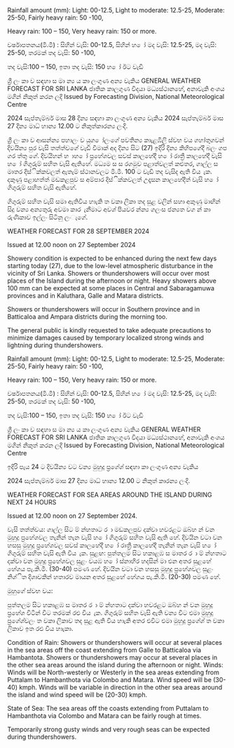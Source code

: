 Rainfall amount (mm): Light: 00-12.5, Light to moderate: 12.5-25, Moderate: 25-50, Fairly heavy rain: 50 -100,

Heavy rain: 100 – 150, Very heavy rain: 150 or more.

වර්ෂාපතනය(මි.මී) : සිහින් වැසි: 00-12.5, සිහින් හ ෝ මද වැසි: 12.5-25, මද වැසි: 25-50, තරමක් තද වැසි: 50 -100,

තද වැසි:100 – 150, ඉතා තද වැසි: 150 හ ෝ ඊට වැඩි

ශ්‍රී ලං කා ව සඳහා ස මා න්‍ය ය කා ලංගුණ අන්‍ය වැකිය GENERAL WEATHER FORECAST FOR SRI LANKA ජාතික කාලගුණ විදයා මධ්‍යස්ථානහේ, අනාවැකි අංශය මගින් නිකුත් කරන ලදි Issued by Forecasting Division, National Meteorological Centre

2024 සැප්තැම්බර් මාස 28 දින්‍ය සඳහා කා ලංගුණ අන්‍ය වැකිය 2024 සැප්තැම්බර් මාස 27 දින්‍ය මාධ්‍ හාන්‍ය 12.00 ට නිකුත්කාරන්‍ය ලංදි.

ශ්‍රී ලං කා ව ආසන්න්‍ය පහාලං ව යුග ෝලංගේ පවතින්‍ය කාැළඹිලි ස්වභ වය ගහා්තුගවන් දිවයින්‍ය පුර වැසි තත්ත්වගේ වැඩි වීමාක් අද දින්‍ය සිට (27) ඉදිරි දින්‍ය කිහිපගේදී බලං ගප ගර ත්තු ගේ. දිවයිහන් හ ාහ ෝ ප්‍රහේශවල සවස් කාලහේදී හ ෝ රාත්‍රී කාලහේදී වැසි හ ෝ ගිගුරුම් සහිත වැසි ඇතිහේ. මධ්‍යම ස ස රගමුව පළාත්වලත් කළුතර, ගාල්ල ස මාතර දිස්ික්කවලත් ඇතැම් ස්ථානවලට මි.මී. 100 ට වැඩි තද වැසිද ඇති විය ැක. දකුණු පළාහත්ත් මඩකළපුව ස අම්පාර දිස්ික්කවලත් උදෑසන කාලහේදීත් වැසි හ ෝ ගිගුරුම් සහිත වැසි ඇතිහේ.

ගිගුරුම් සහිත වැසි සමා ඇතිවිය හාැකි ත වකා ලිකා තද සුළ වලින් සහා අකුණු මාඟින් සිදු වන්‍ය අන්‍යතුරු අවමා කාර ැනීමාට අවශ්‍ පියවර න්න්‍ය ගලංස ජන්‍යත වග න් කා රුණිකාව ඉල්ලං සිටිනු ලංැගේ.

WEATHER FORECAST FOR 28 SEPTEMBER 2024

Issued at 12.00 noon on 27 September 2024

Showery condition is expected to be enhanced during the next few days starting today (27), due to the low-level atmospheric disturbance in the vicinity of Sri Lanka. Showers or thundershowers will occur over most places of the Island during the afternoon or night. Heavy showers above 100 mm can be expected at some places in Central and Sabaragamuwa provinces and in Kaluthara, Galle and Matara districts.

Showers or thundershowers will occur in Southern province and in Batticaloa and Ampara districts during the morning too.

The general public is kindly requested to take adequate precautions to minimize damages caused by temporary localized strong winds and lightning during thundershowers.

Rainfall amount (mm): Light: 00-12.5, Light to moderate: 12.5-25, Moderate: 25-50, Fairly heavy rain: 50 -100,

Heavy rain: 100 – 150, Very heavy rain: 150 or more.

වර්ෂාපතනය(මි.මී) : සිහින් වැසි: 00-12.5, සිහින් හ ෝ මද වැසි: 12.5-25, මද වැසි: 25-50, තරමක් තද වැසි: 50 -100,

තද වැසි:100 – 150, ඉතා තද වැසි: 150 හ ෝ ඊට වැඩි

ශ්‍රී ලං කා ව සඳහා ස මා න්‍ය ය කා ලංගුණ අන්‍ය වැකිය GENERAL WEATHER FORECAST FOR SRI LANKA ජාතික කාලගුණ විදයා මධ්‍යස්ථානහේ, අනාවැකි අංශය මගින් නිකුත් කරන ලදි Issued by Forecasting Division, National Meteorological Centre

ඉදිරි පැය 24 ට දිවයින්‍ය වට වන්‍ය මුහුදු ප්‍රගේශ්‍ සඳහා කා ලංගුණ අන්‍ය වැකිය

2024 සැප්තැම්බර් මාස 27 දින්‍ය මාධ්‍ හාන්‍ය 12.00 ට නිකුත් කාරන්‍ය ලංදි.

WEATHER FORECAST FOR SEA AREAS AROUND THE ISLAND DURING NEXT 24 HOURS

Issued at 12.00 noon on 27 September 2024.

වැසි තත්ත්වය: ගාල්ල සිට ම් න්හතාට ර ා මඩකලපුව දක්වා හවරළට ඔබ්හ න් වන මුහුදු ප්‍රහේශවල තැනින් තැන වැසි හ ෝ ගිගුරුම් සහිත වැසි ඇති හේ. දිවයින වටා වන හසසු මුහුදු ප්‍රහේශවල සවස් කාලහේදී හ ෝ රාත්‍රී කාලහේදී තැනින් තැන වැසි හ ෝ ගිගුරුම් සහිත වැසි ඇති විය ැක. සුළඟ: පුත්තලම සිට හකාළඹ ස මාතර ර ා ම් න්හතාට දක්වා වන මුහුදු ප්‍රහේශවල සුළං වයඹ හ ෝ ස්නාහිර හදසින් මා එන අතර සුළහේ හේගය පැ.කි.මී. (30-40) පමණ හේ. දිවයින වටා වන හසසු මුහුදු ප්‍රහේශවල සුළං නිශ්ිත දිශාවකින් හතාරව මායන අතර සුළහේ හේගය පැ.කි.මී. (20-30) පමණ හේ.

මුහුගේ ස්වභ වය:

පුත්තලම සිට හකාළඹ ස මාතර ර ා ම් න්හතාට දක්වා හවරළට ඔබ්හ න් වන මුහුදු ප්‍රහේශ විටින් විට තරමක් රළු විය ැක. ගිගුරුම් සහිත වැසි ඇති වන්‍ය විට එමා මුහුදු ප්‍රගේශ්‍වලං ත වකා ලිකාව තද සුළ ඇති විය හාැකි අතර එවිට එමා මුහුදු ප්‍රගේශ්‍ ත වකා ලිකාව ඉත රළු විය හාැකා.

Condition of Rain: Showers or thundershowers will occur at several places in the sea areas off the coast extending from Galle to Batticaloa via Hambantota. Showers or thundershowers may occur at several places in the other sea areas around the island during the afternoon or night. Winds: Winds will be North-westerly or Westerly in the sea areas extending from Puttalam to Hambanthota via Colombo and Matara. Wind speed will be (30-40) kmph. Winds will be variable in direction in the other sea areas around the island and wind speed will be (20-30) kmph.

State of Sea: The sea areas off the coasts extending from Puttalam to Hambanthota via Colombo and Matara can be fairly rough at times.

Temporarily strong gusty winds and very rough seas can be expected during thundershowers.